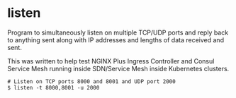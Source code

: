 # listen

Program to simultaneously listen on multiple TCP/UDP ports and reply back to anything sent along with IP addresses and lengths of data received and sent.

This was written to help test NGINX Plus Ingress Controller and Consul Service Mesh running inside SDN/Service Mesh inside Kubernetes clusters.

```
# Listen on TCP ports 8000 and 8001 and UDP port 2000
$ listen -t 8000,8001 -u 2000
```